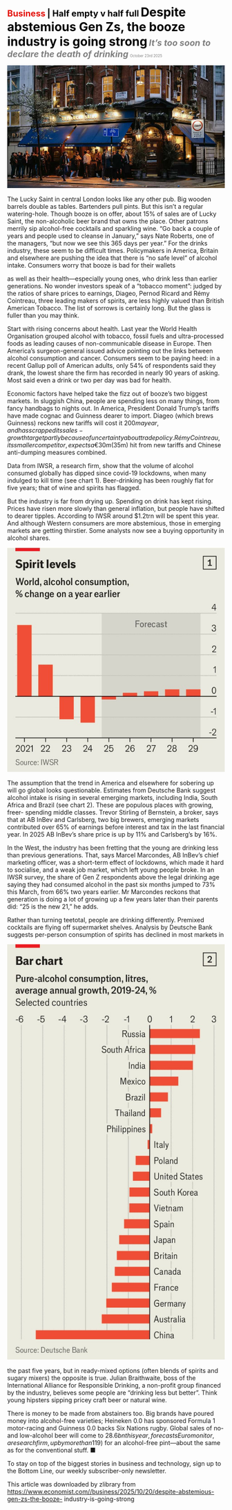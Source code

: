 <span style="color:#E3120B; font-size:14.9pt; font-weight:bold;">Business</span> <span style="color:#000000; font-size:14.9pt; font-weight:bold;">| Half empty v half full</span>
<span style="color:#000000; font-size:21.0pt; font-weight:bold;">Despite abstemious Gen Zs, the booze industry is going strong</span>
<span style="color:#808080; font-size:14.9pt; font-weight:bold; font-style:italic;">It’s too soon to declare the death of drinking</span>
<span style="color:#808080; font-size:6.2pt;">October 23rd 2025</span>

![](../images/048_Despite_abstemious_Gen_Zs_the_booze_industry_is_going_strong/p0210_img01.jpeg)

The Lucky Saint in central London looks like any other pub. Big wooden barrels double as tables. Bartenders pull pints. But this isn’t a regular watering-hole. Though booze is on offer, about 15% of sales are of Lucky Saint, the non-alcoholic beer brand that owns the place. Other patrons merrily sip alcohol-free cocktails and sparkling wine. “Go back a couple of years and people used to cleanse in January,” says Nate Roberts, one of the managers, “but now we see this 365 days per year.” For the drinks industry, these seem to be difficult times. Policymakers in America, Britain and elsewhere are pushing the idea that there is “no safe level” of alcohol intake. Consumers worry that booze is bad for their wallets

as well as their health—especially young ones, who drink less than earlier generations. No wonder investors speak of a “tobacco moment”: judged by the ratios of share prices to earnings, Diageo, Pernod Ricard and Rémy Cointreau, three leading makers of spirits, are less highly valued than British American Tobacco. The list of sorrows is certainly long. But the glass is fuller than you may think.

Start with rising concerns about health. Last year the World Health Organisation grouped alcohol with tobacco, fossil fuels and ultra-processed foods as leading causes of non-communicable disease in Europe. Then America’s surgeon-general issued advice pointing out the links between alcohol consumption and cancer. Consumers seem to be paying heed: in a recent Gallup poll of American adults, only 54% of respondents said they drank, the lowest share the firm has recorded in nearly 90 years of asking. Most said even a drink or two per day was bad for health.

Economic factors have helped take the fizz out of booze’s two biggest markets. In sluggish China, people are spending less on many things, from fancy handbags to nights out. In America, President Donald Trump’s tariffs have made cognac and Guinness dearer to import. Diageo (which brews Guinness) reckons new tariffs will cost it $200m a year, and has scrapped its sales-growth target partly because of uncertainty about trade policy. Rémy Cointreau, its smaller competitor, expects a €30m ($35m) hit from new tariffs and Chinese anti-dumping measures combined.

Data from IWSR, a research firm, show that the volume of alcohol consumed globally has dipped since covid-19 lockdowns, when many indulged to kill time (see chart 1). Beer-drinking has been roughly flat for five years; that of wine and spirits has flagged.

But the industry is far from drying up. Spending on drink has kept rising. Prices have risen more slowly than general inflation, but people have shifted to dearer tipples. According to IWSR around $1.2trn will be spent this year. And although Western consumers are more abstemious, those in emerging markets are getting thirstier. Some analysts now see a buying opportunity in alcohol shares.

![](../images/048_Despite_abstemious_Gen_Zs_the_booze_industry_is_going_strong/p0212_img01.jpeg)

The assumption that the trend in America and elsewhere for sobering up will go global looks questionable. Estimates from Deutsche Bank suggest alcohol intake is rising in several emerging markets, including India, South Africa and Brazil (see chart 2). These are populous places with growing, freer- spending middle classes. Trevor Stirling of Bernstein, a broker, says that at AB InBev and Carlsberg, two big brewers, emerging markets contributed over 65% of earnings before interest and tax in the last financial year. In 2025 AB InBev’s share price is up by 11% and Carlsberg’s by 16%.

In the West, the industry has been fretting that the young are drinking less than previous generations. That, says Marcel Marcondes, AB InBev’s chief marketing officer, was a short-term effect of lockdowns, which made it hard to socialise, and a weak job market, which left young people broke. In an IWSR survey, the share of Gen Z respondents above the legal drinking age saying they had consumed alcohol in the past six months jumped to 73% this March, from 66% two years earlier. Mr Marcondes reckons that generation is doing a lot of growing up a few years later than their parents did: “25 is the new 21,” he adds.

Rather than turning teetotal, people are drinking differently. Premixed cocktails are flying off supermarket shelves. Analysis by Deutsche Bank suggests per-person consumption of spirits has declined in most markets in

![](../images/048_Despite_abstemious_Gen_Zs_the_booze_industry_is_going_strong/p0213_img01.jpeg)

the past five years, but in ready-mixed options (often blends of spirits and sugary mixers) the opposite is true. Julian Braithwaite, boss of the International Alliance for Responsible Drinking, a non-profit group financed by the industry, believes some people are “drinking less but better”. Think young hipsters sipping pricey craft beer or natural wine.

There is money to be made from abstainers too. Big brands have poured money into alcohol-free varieties; Heineken 0.0 has sponsored Formula 1 motor-racing and Guinness 0.0 backs Six Nations rugby. Global sales of no- and low-alcohol beer will come to $28.6bn this year, forecasts Euromonitor, a research firm, up by more than 11% from 2024. And at the Lucky Saint in London, punters hand over £6.70 ($9) for an alcohol-free pint—about the same as for the conventional stuff. ■

To stay on top of the biggest stories in business and technology, sign up to the Bottom Line, our weekly subscriber-only newsletter.

This article was downloaded by zlibrary from https://www.economist.com//business/2025/10/20/despite-abstemious-gen-zs-the-booze- industry-is-going-strong